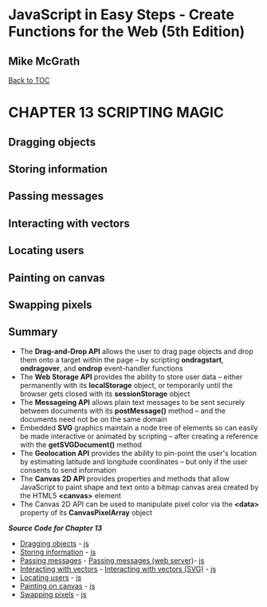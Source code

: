 # **JavaScript in Easy Steps - Create Functions for the Web (5th Edition)**
## Mike McGrath

<a href="THE BOOK ON JAVASCRIPT.md">Back to TOC</a>

# CHAPTER 13 SCRIPTING MAGIC
## Dragging objects
## Storing information
## Passing messages
## Interacting with vectors
## Locating users
## Painting on canvas
## Swapping pixels
## Summary<br>
   * The __Drag-and-Drop API__ allows the user to drag page objects and drop them onto a target within the
     page – by scripting __ondragstart__, __ondragover__, and __ondrop__ event-handler functions
   * The __Web Storage API__ provides the ability to store user data – either permanently with its
     __localStorage__ object, or temporarily until the browser gets closed with its __sessionStorage__
	 object
   * The __Messageing API__ allows plain text messages to be sent securely between documents with its
     __postMessage()__ method – and the documents need not be on the same domain
   * Embedded __SVG__ graphics maintain a node tree of elements so can easily be made interactive or
     animated by scripting – after creating a reference with the __getSVGDocument()__ method
   * The __Geolocation API__ provides the ability to pin-point the user's location by estimating latitude
     and longitude coordinates – but only if the user consents to send information
   * The __Canvas 2D API__ provides properties and methods that allow JavaScript to paint shape and text
     onto a bitmap canvas area created by the HTML5 **&lt;canvas&gt;** element
   * The Canvas 2D API can be used to manipulate pixel color via the **&lt;data&gt;** property of its
     __CanvasPixelArray__ object

***Source Code for Chapter 13***
<ul>
  <li><a href="src/13-Scripting magic/dragndrop.html">Dragging objects</a> -
	<a href="src/13-Scripting magic/dragndrop.js"> js</a></li>
  <li><a href="src/13-Scripting magic/webstorage.html">Storing information</a> -
	<a href="src/13-Scripting magic/webstorage.js"> js</a></li>
  <li><a href="src/13-Scripting magic/msg-send.html">Passing messages</a> -
	<a href="src/13-Scripting magic/msg-receive.html">Passing messages (web server)</a>-
	<a href="src/13-Scripting magic/msg.js"> js</a></li>
  <li><a href="src/13-Scripting magic/interact.html">Interacting with vectors</a> -
	<a href="src/13-Scripting magic/interact.svg">Interacting with vectors (SVG)</a> -
	<a href="src/13-Scripting magic/interact.js"> js</a></li>
  <li><a href="src/13-Scripting magic/geolocation.html">Locating users</a> -
	<a href="src/13-Scripting magic/geolocation.js"> js</a></li>
  <li><a href="src/13-Scripting magic/canvas.html">Painting on canvas</a> -
	<a href="src/13-Scripting magic/canvas.js"> js</a></li>
  <li><a href="src/13-Scripting magic/pixel.html">Swapping pixels</a> -
	<a href="src/13-Scripting magic/pixel.js"> js</a></li>
</ul>